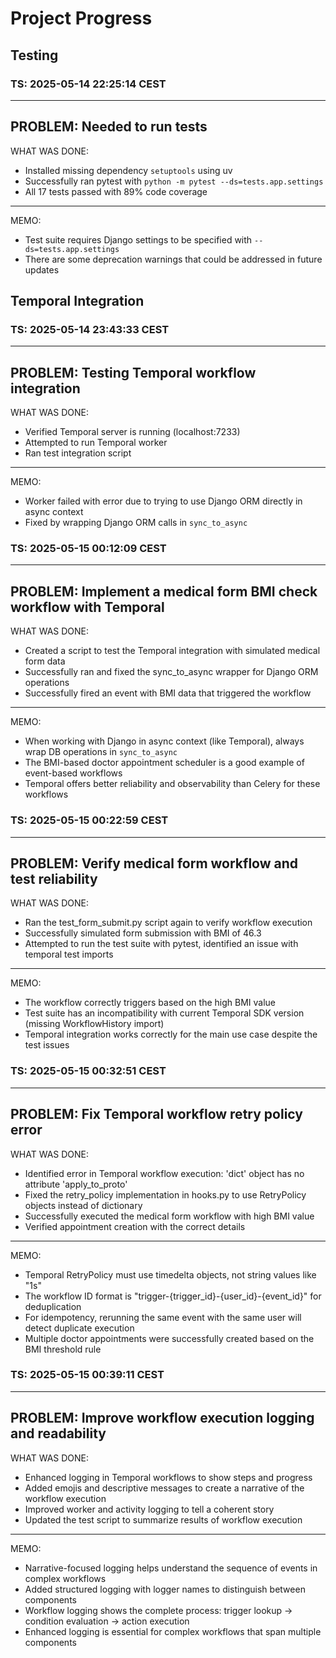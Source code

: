 # Project Progress

## Testing

### TS: 2025-05-14 22:25:14 CEST

---

## PROBLEM: Needed to run tests

WHAT WAS DONE:

- Installed missing dependency `setuptools` using uv
- Successfully ran pytest with `python -m pytest --ds=tests.app.settings`
- All 17 tests passed with 89% code coverage

---

MEMO:

- Test suite requires Django settings to be specified with `--ds=tests.app.settings`
- There are some deprecation warnings that could be addressed in future updates

## Temporal Integration

### TS: 2025-05-14 23:43:33 CEST

---

## PROBLEM: Testing Temporal workflow integration

WHAT WAS DONE:

- Verified Temporal server is running (localhost:7233)
- Attempted to run Temporal worker
- Ran test integration script

---

MEMO:

- Worker failed with error due to trying to use Django ORM directly in async context
- Fixed by wrapping Django ORM calls in `sync_to_async`

### TS: 2025-05-15 00:12:09 CEST

---

## PROBLEM: Implement a medical form BMI check workflow with Temporal

WHAT WAS DONE:

- Created a script to test the Temporal integration with simulated medical form data
- Successfully ran and fixed the sync_to_async wrapper for Django ORM operations
- Successfully fired an event with BMI data that triggered the workflow

---

MEMO:

- When working with Django in async context (like Temporal), always wrap DB operations in `sync_to_async`
- The BMI-based doctor appointment scheduler is a good example of event-based workflows
- Temporal offers better reliability and observability than Celery for these workflows

### TS: 2025-05-15 00:22:59 CEST

---

## PROBLEM: Verify medical form workflow and test reliability

WHAT WAS DONE:

- Ran the test_form_submit.py script again to verify workflow execution
- Successfully simulated form submission with BMI of 46.3
- Attempted to run the test suite with pytest, identified an issue with temporal test imports

---

MEMO:

- The workflow correctly triggers based on the high BMI value
- Test suite has an incompatibility with current Temporal SDK version (missing WorkflowHistory import)
- Temporal integration works correctly for the main use case despite the test issues

### TS: 2025-05-15 00:32:51 CEST

---

## PROBLEM: Fix Temporal workflow retry policy error

WHAT WAS DONE:

- Identified error in Temporal workflow execution: 'dict' object has no attribute 'apply_to_proto'
- Fixed the retry_policy implementation in hooks.py to use RetryPolicy objects instead of dictionary
- Successfully executed the medical form workflow with high BMI value
- Verified appointment creation with the correct details

---

MEMO:

- Temporal RetryPolicy must use timedelta objects, not string values like "1s"
- The workflow ID format is "trigger-{trigger_id}-{user_id}-{event_id}" for deduplication
- For idempotency, rerunning the same event with the same user will detect duplicate execution
- Multiple doctor appointments were successfully created based on the BMI threshold rule

### TS: 2025-05-15 00:39:11 CEST

---

## PROBLEM: Improve workflow execution logging and readability

WHAT WAS DONE:

- Enhanced logging in Temporal workflows to show steps and progress
- Added emojis and descriptive messages to create a narrative of the workflow execution
- Improved worker and activity logging to tell a coherent story
- Updated the test script to summarize results of workflow execution

---

MEMO:

- Narrative-focused logging helps understand the sequence of events in complex workflows
- Added structured logging with logger names to distinguish between components
- Workflow logging shows the complete process: trigger lookup → condition evaluation → action execution
- Enhanced logging is essential for complex workflows that span multiple components
